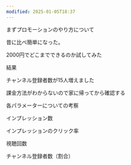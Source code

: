 ```yaml
---
modified: 2025-01-05T18:37
---
```

  

まずプロモーションのやり方について

昔に比べ簡単になった。

  

2000円でどこまでできるのか試してみた

  

結果

チャンネル登録者数が15人増えました

  

  

課金方法がわからないので家に帰ってから確認する

  

各パラメーターについての考察

インプレッション数

インプレッションのクリック率

視聴回数

チャンネル登録者数（割合）